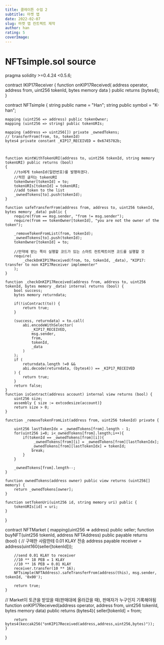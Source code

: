 ```yaml
---
title: 클레이튼 수업 2
subtitle: 마켓 앱
date: 2022-02-07
slug: 마켓 앱 컨트렉트 제작
author: han
rating: 5
coverImage: 
---
```


# NFTsimple.sol source

pragma solidity >=0.4.24 <0.5.6;

contract IKIP17Receiver {
    function onKIP17Received(
        address operator,
        address from,
        uint256 tokenId,
        bytes memory data
    ) public returns (bytes4);
}

contract NFTsimple {
    string public name = "Han";
    string public symbol = "K-han";

    mapping (uint256 => address) public tokenOwner;
    mapping (uint256 => string) public tokenURIs;

    mapping (address => uint256[]) private _ownedTokens;
    // transferFrom(from, to, tokenId)
    bytes4 private constant _KIP17_RECEIVED = 0x6745782b;



    function mintWithTokenURI(address to, uint256 tokenId, string memory tokenURI) public returns (bool)
    {
        //to에게 tokenId(일련번호)를 발행하겠다.
        //적힌 글자는 tokenURI
        tokenOwner[tokenId] = to;
        tokenURIs[tokenId] = tokenURI;
        //add token to the list
        _ownedTokens[to].push(tokenId);
    }

    function safeTransferFrom(address from, address to, uint256 tokenId, bytes memory _data) public {
        require(from == msg.sender, "from != msg.sender");
        require(from == tokenOwner[tokenId], "you are not the owner of the token");

        _removeTokenFromList(from, tokenId);
        _ownedTokens[to].push(tokenId);
        tokenOwner[tokenId] = to;

        //만약에 받는 쪽이 실행할 코드가 있는 스마트 컨트랙트이면 코드를 실행할 것
        require(
            _checkOnKIP17Received(from, to, tokenId, _data), "KIP17: transfer to non KIP17Receiver implementer"
        );
    }
    
    function _checkOnKIP17Received(address from, address to, uint256 tokenId, bytes memory _data) internal returns (bool) {
        bool success;
        bytes memory returndata;

        if(!isContract(to)) {
            return true;
        }

        (success, returndata) = to.call(
            abi.encodeWithSelector(
                _KIP17_RECEIVED,
                msg.sender,
                from,
                tokenId,
                _data
            )
        );
        if (
            returndata.length !=0 &&
            abi.decode(returndata, (bytes4)) == _KIP17_RECEIVED
        ) {
            return true;
        }
        return false;
    }
    function isContract(address account) internal view returns (bool) {
        uint256 size;
        assembly { size := extcodesize(account)}
        return size > 0;
    }

    function _removeTokenFromList(address from, uint256 tokenId) private {

        uint256 lastTokenIdx = _ownedTokens[from].length - 1;
        for(uint256 i=0; i<_ownedTokens[from].length;i++){
            if(tokenId == _ownedTokens[from][i]){
                 _ownedTokens[from][i] = _ownedTokens[from][lastTokenIdx];
                _ownedTokens[from][lastTokenIdx] = tokenId;
                break;
            }
        }

        _ownedTokens[from].length--;
    }

    function ownedTokens(address owner) public view returns (uint256[] memory) {
        return _ownedTokens[owner];
    }

    function setTokenUri(uint256 id, string memory uri) public {
        tokenURIs[id] = uri;
    }
}

contract NFTMarket {
    mapping(uint256 => address) public seller;
    function buyNFT(uint256 tokenId, address NFTAddress) public payable returns (bool) {
        // 구매한 사람한테 0.01 KLAY 전송
        address payable receiver = address(uint160(seller[tokenId]));

        //send 0.01 KLAY to receiver
        //10 ** 18 PEB = 1 KLAY
        //10 ** 16 PEB = 0.01 KLAY
        receiver.transfer(10 ** 16);
        NFTsimple(NFTAddress).safeTransferFrom(address(this), msg.sender, tokenId, '0x00');

        return true;
    }
// Market이 토큰을 받았을 때(판매대에 올라갔을 때), 판매자가 누구인지 기록해야됨
    function onKIP17Received(address operator, address from, uint256 tokenId, bytes memory data) public returns (bytes4){
        seller[tokenId] = from;

        return bytes4(keccak256("onKIP17Received(address,address,uint256,bytes)"));
    }
}